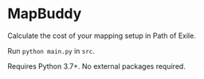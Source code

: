 # MapBuddy
Calculate the cost of your mapping setup in Path of Exile.

Run `python main.py` in `src`.

Requires Python 3.7+. No external packages required.
